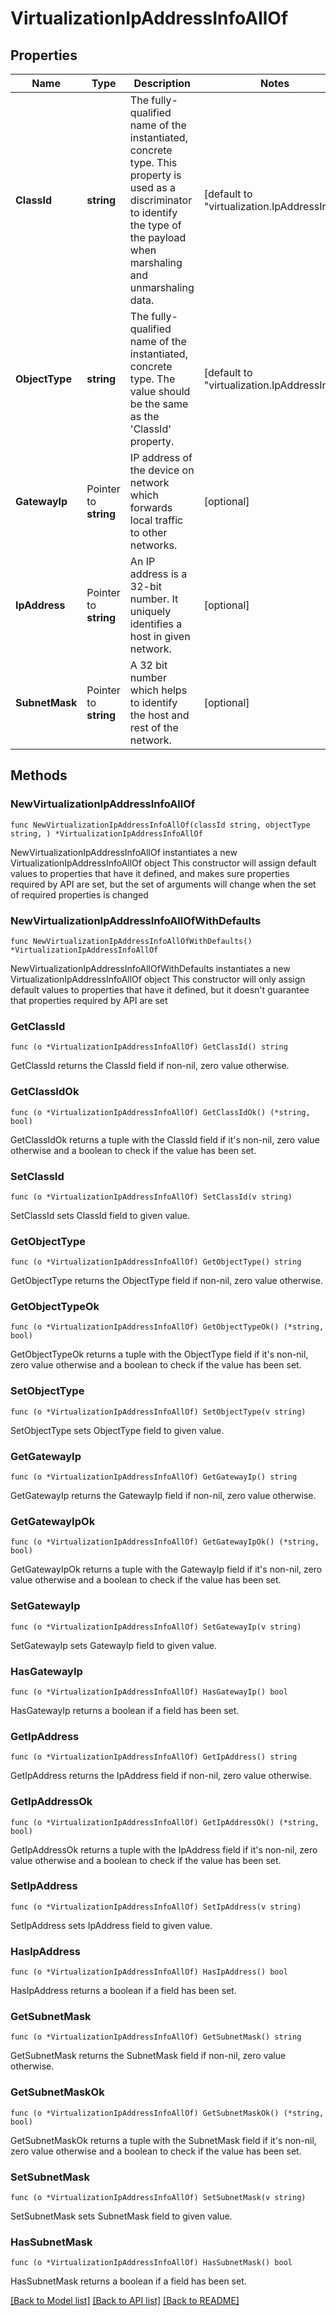 # VirtualizationIpAddressInfoAllOf

## Properties

Name | Type | Description | Notes
------------ | ------------- | ------------- | -------------
**ClassId** | **string** | The fully-qualified name of the instantiated, concrete type. This property is used as a discriminator to identify the type of the payload when marshaling and unmarshaling data. | [default to "virtualization.IpAddressInfo"]
**ObjectType** | **string** | The fully-qualified name of the instantiated, concrete type. The value should be the same as the &#39;ClassId&#39; property. | [default to "virtualization.IpAddressInfo"]
**GatewayIp** | Pointer to **string** | IP address of the device on network which forwards local traffic to other networks. | [optional] 
**IpAddress** | Pointer to **string** | An IP address is a 32-bit number. It uniquely identifies a host in given network. | [optional] 
**SubnetMask** | Pointer to **string** | A 32 bit number which helps to identify the host and rest of the network. | [optional] 

## Methods

### NewVirtualizationIpAddressInfoAllOf

`func NewVirtualizationIpAddressInfoAllOf(classId string, objectType string, ) *VirtualizationIpAddressInfoAllOf`

NewVirtualizationIpAddressInfoAllOf instantiates a new VirtualizationIpAddressInfoAllOf object
This constructor will assign default values to properties that have it defined,
and makes sure properties required by API are set, but the set of arguments
will change when the set of required properties is changed

### NewVirtualizationIpAddressInfoAllOfWithDefaults

`func NewVirtualizationIpAddressInfoAllOfWithDefaults() *VirtualizationIpAddressInfoAllOf`

NewVirtualizationIpAddressInfoAllOfWithDefaults instantiates a new VirtualizationIpAddressInfoAllOf object
This constructor will only assign default values to properties that have it defined,
but it doesn't guarantee that properties required by API are set

### GetClassId

`func (o *VirtualizationIpAddressInfoAllOf) GetClassId() string`

GetClassId returns the ClassId field if non-nil, zero value otherwise.

### GetClassIdOk

`func (o *VirtualizationIpAddressInfoAllOf) GetClassIdOk() (*string, bool)`

GetClassIdOk returns a tuple with the ClassId field if it's non-nil, zero value otherwise
and a boolean to check if the value has been set.

### SetClassId

`func (o *VirtualizationIpAddressInfoAllOf) SetClassId(v string)`

SetClassId sets ClassId field to given value.


### GetObjectType

`func (o *VirtualizationIpAddressInfoAllOf) GetObjectType() string`

GetObjectType returns the ObjectType field if non-nil, zero value otherwise.

### GetObjectTypeOk

`func (o *VirtualizationIpAddressInfoAllOf) GetObjectTypeOk() (*string, bool)`

GetObjectTypeOk returns a tuple with the ObjectType field if it's non-nil, zero value otherwise
and a boolean to check if the value has been set.

### SetObjectType

`func (o *VirtualizationIpAddressInfoAllOf) SetObjectType(v string)`

SetObjectType sets ObjectType field to given value.


### GetGatewayIp

`func (o *VirtualizationIpAddressInfoAllOf) GetGatewayIp() string`

GetGatewayIp returns the GatewayIp field if non-nil, zero value otherwise.

### GetGatewayIpOk

`func (o *VirtualizationIpAddressInfoAllOf) GetGatewayIpOk() (*string, bool)`

GetGatewayIpOk returns a tuple with the GatewayIp field if it's non-nil, zero value otherwise
and a boolean to check if the value has been set.

### SetGatewayIp

`func (o *VirtualizationIpAddressInfoAllOf) SetGatewayIp(v string)`

SetGatewayIp sets GatewayIp field to given value.

### HasGatewayIp

`func (o *VirtualizationIpAddressInfoAllOf) HasGatewayIp() bool`

HasGatewayIp returns a boolean if a field has been set.

### GetIpAddress

`func (o *VirtualizationIpAddressInfoAllOf) GetIpAddress() string`

GetIpAddress returns the IpAddress field if non-nil, zero value otherwise.

### GetIpAddressOk

`func (o *VirtualizationIpAddressInfoAllOf) GetIpAddressOk() (*string, bool)`

GetIpAddressOk returns a tuple with the IpAddress field if it's non-nil, zero value otherwise
and a boolean to check if the value has been set.

### SetIpAddress

`func (o *VirtualizationIpAddressInfoAllOf) SetIpAddress(v string)`

SetIpAddress sets IpAddress field to given value.

### HasIpAddress

`func (o *VirtualizationIpAddressInfoAllOf) HasIpAddress() bool`

HasIpAddress returns a boolean if a field has been set.

### GetSubnetMask

`func (o *VirtualizationIpAddressInfoAllOf) GetSubnetMask() string`

GetSubnetMask returns the SubnetMask field if non-nil, zero value otherwise.

### GetSubnetMaskOk

`func (o *VirtualizationIpAddressInfoAllOf) GetSubnetMaskOk() (*string, bool)`

GetSubnetMaskOk returns a tuple with the SubnetMask field if it's non-nil, zero value otherwise
and a boolean to check if the value has been set.

### SetSubnetMask

`func (o *VirtualizationIpAddressInfoAllOf) SetSubnetMask(v string)`

SetSubnetMask sets SubnetMask field to given value.

### HasSubnetMask

`func (o *VirtualizationIpAddressInfoAllOf) HasSubnetMask() bool`

HasSubnetMask returns a boolean if a field has been set.


[[Back to Model list]](../README.md#documentation-for-models) [[Back to API list]](../README.md#documentation-for-api-endpoints) [[Back to README]](../README.md)


